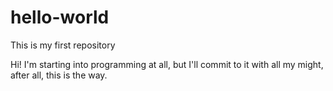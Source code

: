# hello-world
This is my first repository

Hi!
I'm starting into programming at all, but I'll commit to it with all my might, after all, this is the way.
